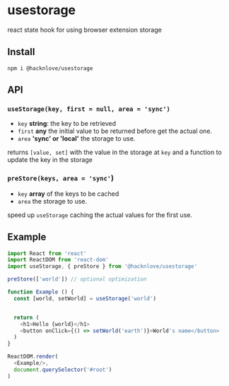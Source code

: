 # usestorage
react state hook for using browser extension storage

## Install
```
npm i @hacknlove/usestorage
```

## API

### `useStorage(key, first = null, area = 'sync')`
* `key` **string**: the key to be retrieved
* `first` **any** the initial value to be returned before get the actual one.
* `area` **'sync' or 'local'** the storage to use.

returns `[value, set]` with the value in the storage at `key` and a function to update the key in the storage

### `preStore(keys, area = 'sync'`)
* `key` **array** of the keys to be cached
* `area` the storage to use.

speed up `useStorage` caching the actual values for the first use.

## Example
```javascript
import React from 'react'
import ReactDOM from 'react-dom'
import useStorage, { preStore } from '@hacknlove/usestorage'

preStore(['world']) // optional optimization

function Example () {
  const [world, setWorld] = useStorage('world')


  return (
    <h1>Hello {world}</h1>
    <button onClick={() => setWorld('earth')}>World's name</button>
  )
}

ReactDOM.render(
  <Example/>,
  document.querySelector('#root')
)
```
